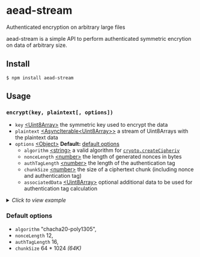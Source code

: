 # aead-stream

Authenticated encryption on arbitrary large files

aead-stream is a simple API to perform authenticated symmetric encrytion on data of arbitrary size.

## Install

```
$ npm install aead-stream
```

## Usage

### `encrypt(key, plaintext[, options])`

- `key` [\<Uint8Array\>](https://developer.mozilla.org/en-US/docs/Web/JavaScript/Reference/Global_Objects/Uint8Array) the symmetric key used to encrypt the data
- `plaintext` [\<AsyncIterable<Uint8Array\>\>](https://tc39.es/ecma262/#sec-asynciterable-interface) a stream of Uint8Arrays with the plaintext data
- `options` [\<Object\>](https://developer.mozilla.org/en-US/docs/Web/JavaScript/Reference/Global_Objects/Object) **Default:** [default options](#default-options)
  - `algorithm` [\<string\>](https://developer.mozilla.org/en-US/docs/Web/JavaScript/Data_structures#String_type) a valid algorithm for [`crypto.createCipheriv`](https://nodejs.org/docs/latest-v13.x/api/crypto.html#crypto_crypto_createcipheriv_algorithm_key_iv_options)
  - `nonceLength` [\<number\>](https://developer.mozilla.org/en-US/docs/Web/JavaScript/Data_structures#Number_type) the length of generated nonces in bytes
  - `authTagLength` [\<number\>](https://developer.mozilla.org/en-US/docs/Web/JavaScript/Data_structures#Number_type) the length of the authentication tag
  - `chunkSize` [\<number\>](https://developer.mozilla.org/en-US/docs/Web/JavaScript/Data_structures#Number_type) the size of a ciphertext chunk (including nonce and authentication tag)
  - `associatedData` [\<Uint8Array\>](https://developer.mozilla.org/en-US/docs/Web/JavaScript/Reference/Global_Objects/Uint8Array) optional additional data to be used for authentication tag calculation

<details>
<summary><i>Click to view example</i></summary>

```javascript
const { encrypt } = require("aead-stream");
const { createReadStream } = require("fs");

/**
 * @param {Uint8Array} key 256 bit key material
 * @param {string} filepath a file path
 */
async function encyptFile(key, filepath) {
  const readStream = createReadStream(filepath);

  for await (const encryptedChunk of encrypt(key, readStream)) {
    // store encryptedChunk - it is a Uint8Array with at most 64K size
  }
}
```

</details>

### Default options

- `algorithm` "chacha20-poly1305",
- `nonceLength` 12,
- `authTagLength` 16,
- `chunkSize` 64 \* 1024 _(64K)_

